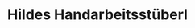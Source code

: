 ---
title: "Hildes Handarbeitsstüberl"
url: /grafing-bei-muenchen/hildes-handarbeitsstueberl/
shop: Textil
---